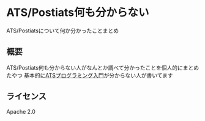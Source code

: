 # ATS/Postiats何も分からない

ATS/Postiatsについて何か分かったことまとめ

## 概要

ATS/Postiats何も分からない人がなんとか調べて分かったことを個人的にまとめたやつ
基本的に[ATSプログラミング入門](http://jats-ug.metasepi.org/doc/ATS2/INT2PROGINATS/book1.html)が分からない人が書いてます

## ライセンス

Apache 2.0
